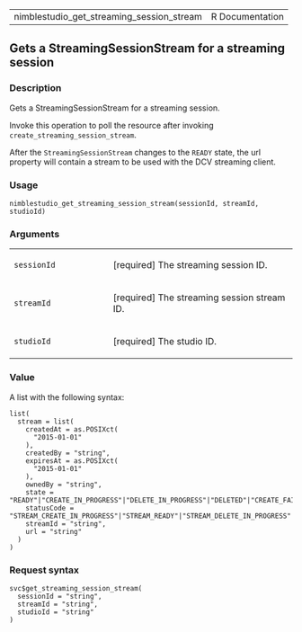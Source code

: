 <table style="width: 100%;">
<tbody>
<tr class="odd">
<td>nimblestudio_get_streaming_session_stream</td>
<td style="text-align: right;">R Documentation</td>
</tr>
</tbody>
</table>

## Gets a StreamingSessionStream for a streaming session

### Description

Gets a StreamingSessionStream for a streaming session.

Invoke this operation to poll the resource after invoking
`create_streaming_session_stream`.

After the `StreamingSessionStream` changes to the `READY` state, the url
property will contain a stream to be used with the DCV streaming client.

### Usage

    nimblestudio_get_streaming_session_stream(sessionId, streamId, studioId)

### Arguments

<table>
<colgroup>
<col style="width: 35%" />
<col style="width: 65%" />
</colgroup>
<tbody>
<tr class="odd">
<td><code
id="nimblestudio_get_streaming_session_stream_:_sessionId">sessionId</code></td>
<td><p>[required] The streaming session ID.</p></td>
</tr>
<tr class="even">
<td><code
id="nimblestudio_get_streaming_session_stream_:_streamId">streamId</code></td>
<td><p>[required] The streaming session stream ID.</p></td>
</tr>
<tr class="odd">
<td><code
id="nimblestudio_get_streaming_session_stream_:_studioId">studioId</code></td>
<td><p>[required] The studio ID.</p></td>
</tr>
</tbody>
</table>

### Value

A list with the following syntax:

    list(
      stream = list(
        createdAt = as.POSIXct(
          "2015-01-01"
        ),
        createdBy = "string",
        expiresAt = as.POSIXct(
          "2015-01-01"
        ),
        ownedBy = "string",
        state = "READY"|"CREATE_IN_PROGRESS"|"DELETE_IN_PROGRESS"|"DELETED"|"CREATE_FAILED"|"DELETE_FAILED",
        statusCode = "STREAM_CREATE_IN_PROGRESS"|"STREAM_READY"|"STREAM_DELETE_IN_PROGRESS"|"STREAM_DELETED"|"INTERNAL_ERROR"|"NETWORK_CONNECTION_ERROR",
        streamId = "string",
        url = "string"
      )
    )

### Request syntax

    svc$get_streaming_session_stream(
      sessionId = "string",
      streamId = "string",
      studioId = "string"
    )
